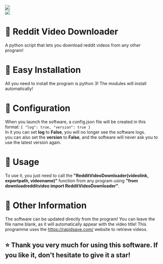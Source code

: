 ![](https://img.shields.io/badge/Reddit%20Video%20Downloader-Python-blue.svg)\
![](https://greasyfork.s3.us-east-2.amazonaws.com/jvcgulzrk2qfrz55rjb3d5qgpnt1)
# 🎀 Reddit Video Downloader
A python script that lets you download reddit videos from any other program! 

# 🔧 Easy Installation 
All you need to install the program is python 3! 
The modules will install automatically!

# 💎 Configuration
When you launch the software, a config.json file will be created in this format:
`{
    "log": true,
    "version": true
}`\
In it you can set **log** to **False**, you will no longer see the software logs.\
you can also set the **version** to **False**, and the software will never ask you to use the latest version again.

# 🎈 Usage
To use it, you just need to call the **"RedditVideoDownloader(videolink, exportpath, videoname)"** function from any program using **"from downloadredditvideo import RedditVideoDownloader"**.

# 📜 Other Information
The software can be updated directly from the program!
You can leave the file name blank, as it will automatically appear with the video title!
This programme uses the https://rapidsave.com/ website to retrieve videos.

## ⭐ Thank you very much for using this software. If you like it, don't hesitate to give it a star!
